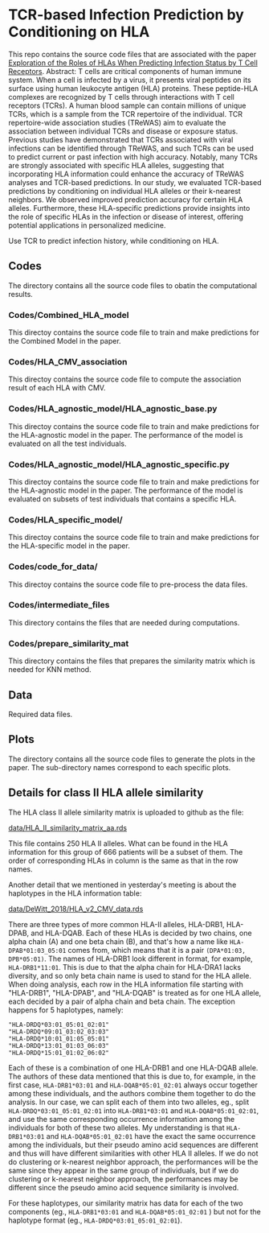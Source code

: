 # TCR-based Infection Prediction by Conditioning on HLA
This repo contains the source code files that are associated with the paper [Exploration of the Roles of HLAs When Predicting Infection Status by T Cell Receptors](https://www.biorxiv.org/content/10.1101/2024.11.18.624054v1).
Abstract: T cells are critical components of human immune system. When a cell is infected by a virus, it presents viral peptides on its surface using human leukocyte antigen (HLA) proteins. These peptide-HLA complexes are recognized by T cells through interactions with T cell receptors (TCRs). A human blood sample can contain millions of unique TCRs, which is a sample from the TCR repertoire of the individual. TCR repertoire-wide association studies (TReWAS) aim to evaluate the association between individual TCRs and disease or exposure status. Previous studies have demonstrated that TCRs associated with viral infections can be identified through TReWAS, and such TCRs can be used to predict current or past infection with high accuracy. Notably, many TCRs are strongly associated with specific HLA alleles, suggesting that incorporating HLA information could enhance the accuracy of TReWAS analyses and TCR-based predictions. In our study, we evaluated TCR-based predictions by conditioning on individual HLA alleles or their k-nearest neighbors. We observed improved prediction accuracy for certain HLA alleles. Furthermore, these HLA-specific predictions provide insights into the role of specific HLAs in the infection or disease of interest, offering potential applications in personalized medicine.

Use TCR to predict infection history, while conditioning on HLA.

## Codes
The directory contains all the source code files to obatin the computational results.

### Codes/Combined_HLA_model
This directoy contains the source code file to train and make predictions for the Combined Model in the paper.

### Codes/HLA_CMV_association
This directoy contains the source code file to compute the association result of each HLA with CMV. 

### Codes/HLA_agnostic_model/HLA_agnostic_base.py
This directoy contains the source code file to train and make predictions for the HLA-agnostic model in the paper. The performance of the model is evaluated on all the test individuals.

### Codes/HLA_agnostic_model/HLA_agnostic_specific.py
This directoy contains the source code file to train and make predictions for the HLA-agnostic model in the paper. The performance of the model is evaluated on subsets of test individuals that contains a specific HLA.

### Codes/HLA_specific_model/
This directoy contains the source code file to train and make predictions for the HLA-specific model in the paper.

### Codes/code_for_data/
This directoy contains the source code file to pre-process the data files.

### Codes/intermediate_files
This directory contains the files that are needed during computations.

### Codes/prepare_similarity_mat
This directory contains the files that prepares the similarity matrix which is needed for KNN method.

## Data
Required data files.

## Plots
The directory contains all the source code files to generate the plots in the paper. The sub-directory names correspond to each specific plots.

## Details for class II HLA allele similarity

The HLA class II allele similarity matrix is uploaded to github as the file:

[data/HLA_II_similarity_matrix_aa.rds](https://github.com/Sun-lab/conditional_TCR_prediction/blob/main/data/HLA_II_similarity_matrix_aa.rds)

This file contains 250 HLA II alleles. What can be found in the HLA information for this group of 666 patients will be a subset of them. 
The order of corresponding HLAs in column is the same as that in the row names. 

Another detail that we mentioned in yesterday's meeting is about the haplotypes in the HLA information table:

[data/DeWitt_2018/HLA_v2_CMV_data.rds](https://github.com/Sun-lab/conditional_TCR_prediction/blob/main/data/DeWitt_2018/HLA_v2_CMV_data.rds)

There are three types of more common HLA-II alleles, HLA-DRB1, HLA-DPAB, and HLA-DQAB. Each of these HLAs is decided by two chains, one alpha chain (A) and one beta chain (B), and that's how a name like ```HLA-DPAB*01:03_05:01``` comes from, which means that it is a pair ```(DPA*01:03, DPB*05:01)```. The names of HLA-DRB1 look different in format, for example,  ```HLA-DRB1*11:01```. This is due to that the alpha chain for HLA-DRA1 lacks diversity, and so only beta chain name is used to stand for the HLA allele. When doing analysis, each row in the HLA information file starting with "HLA-DRB1", "HLA-DPAB", and "HLA-DQAB" is treated as for one HLA allele, each decided by a pair of alpha chain and beta chain. The exception happens for 5 haplotypes, namely:

```
"HLA-DRDQ*03:01_05:01_02:01"
"HLA-DRDQ*09:01_03:02_03:03"
"HLA-DRDQ*10:01_01:05_05:01"
"HLA-DRDQ*13:01_01:03_06:03"
"HLA-DRDQ*15:01_01:02_06:02"
```

Each of these is a combination of one HLA-DRB1 and one HLA-DQAB allele. The authors of these data mentioned that this is due to, for example, in the first case, ```HLA-DRB1*03:01``` and ```HLA-DQAB*05:01_02:01``` always occur together among these individuals, and the authors combine them together to do the analysis. In our case, we can split each of them into two alleles, eg., split ```HLA-DRDQ*03:01_05:01_02:01``` into ```HLA-DRB1*03:01``` and ```HLA-DQAB*05:01_02:01```, and use the same corresponding occurrence information among the individuals for both of these two alleles. My understanding is that ```HLA-DRB1*03:01``` and ```HLA-DQAB*05:01_02:01``` have the exact the same occurrence among the individuals, but their pseudo amino acid sequences are different and thus will have different similarities with other HLA II alleles.  If we do not do clustering or k-nearest neighbor approach, the performances will be the same since they appear in the same group of individuals, but if we do clustering or k-nearest neighbor approach, the performances may be different since the pseudo amino acid sequence similarity is involved. 

For these haplotypes, our similarity matrix has data for each of the two components (eg., ```HLA-DRB1*03:01``` and ```HLA-DQAB*05:01_02:01``` ) but not for the haplotype format (eg., ```HLA-DRDQ*03:01_05:01_02:01```). 
